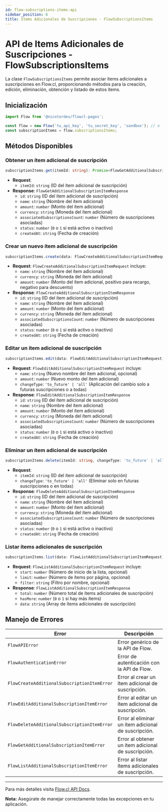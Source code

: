 ```yaml
---
id: flow-subscriptions-items-api
sidebar_position: 6
title: Items Adicionales de Suscripciones - FlowSubscriptionsItems
---
```


# API de Items Adicionales de Suscripciones - FlowSubscriptionsItems

La clase `FlowSubscriptionsItems` permite asociar ítems adicionales a suscripciones en Flow.cl, proporcionando métodos para la creación, edición, eliminación, obtención y listado de estos ítems.

## Inicialización

```typescript
import Flow from '@nicotordev/flowcl-pagos';

const flow = new Flow('tu_api_key', 'tu_secret_key', 'sandbox'); // o 'production'
const subscriptionItems = flow.subscriptionsItems;
```

## Métodos Disponibles

### Obtener un ítem adicional de suscripción

```typescript
subscriptionItems.get(itemId: string): Promise<FlowGetAdditionalSubscriptionItemResponse>
```

- **Request**: 
  - `itemId`: `string` (ID del ítem adicional de suscripción)
- **Response**: `FlowGetAdditionalSubscriptionItemResponse`
  - `id`: `string` (ID del ítem adicional de suscripción)
  - `name`: `string` (Nombre del ítem adicional)
  - `amount`: `number` (Monto del ítem adicional)
  - `currency`: `string` (Moneda del ítem adicional)
  - `associatedSubscriptionsCount`: `number` (Número de suscripciones asociadas)
  - `status`: `number` (`0` o `1` si está activo o inactivo)
  - `createdAt`: `string` (Fecha de creación)

### Crear un nuevo ítem adicional de suscripción

```typescript
subscriptionItems.create(data: FlowCreateAdditionalSubscriptionItemRequest): Promise<FlowCreateAdditionalSubscriptionItemResponse>
```

- **Request**: `FlowCreateAdditionalSubscriptionItemRequest` incluye:
  - `name`: `string` (Nombre del ítem adicional)
  - `currency`: `string` (Moneda del ítem adicional)
  - `amount`: `number` (Monto del ítem adicional, positivo para recargo, negativo para descuento)
- **Response**: `FlowCreateAdditionalSubscriptionItemResponse`
  - `id`: `string` (ID del ítem adicional de suscripción)
  - `name`: `string` (Nombre del ítem adicional)
  - `amount`: `number` (Monto del ítem adicional)
  - `currency`: `string` (Moneda del ítem adicional)
  - `associatedSubscriptionsCount`: `number` (Número de suscripciones asociadas)
  - `status`: `number` (`0` o `1` si está activo o inactivo)
  - `createdAt`: `string` (Fecha de creación)

### Editar un ítem adicional de suscripción

```typescript
subscriptionItems.edit(data: FlowEditAdditionalSubscriptionItemRequest): Promise<FlowEditAdditionalSubscriptionItemResponse>
```

- **Request**: `FlowEditAdditionalSubscriptionItemRequest` incluye:
  - `name`: `string` (Nuevo nombre del ítem adicional, opcional)
  - `amount`: `number` (Nuevo monto del ítem adicional)
  - `changeType`: `'to_future' | 'all'` (Aplicación del cambio solo a futuras suscripciones o a todas)
- **Response**: `FlowEditAdditionalSubscriptionItemResponse`
  - `id`: `string` (ID del ítem adicional de suscripción)
  - `name`: `string` (Nombre del ítem adicional)
  - `amount`: `number` (Monto del ítem adicional)
  - `currency`: `string` (Moneda del ítem adicional)
  - `associatedSubscriptionsCount`: `number` (Número de suscripciones asociadas)
  - `status`: `number` (`0` o `1` si está activo o inactivo)
  - `createdAt`: `string` (Fecha de creación)
### Eliminar un ítem adicional de suscripción

```typescript
subscriptionItems.delete(itemId: string, changeType: 'to_future' | 'all'): Promise<FlowDeleteAdditionalSubscriptionItemResponse>
```

- **Request**:
  - `itemId`: `string` (ID del ítem adicional de suscripción)
  - `changeType`: `'to_future' | 'all'` (Eliminar solo en futuras suscripciones o en todas)
- **Response**: `FlowDeleteAdditionalSubscriptionItemResponse`
  - `id`: `string` (ID del ítem adicional de suscripción)
  - `name`: `string` (Nombre del ítem adicional)
  - `amount`: `number` (Monto del ítem adicional)
  - `currency`: `string` (Moneda del ítem adicional)
  - `associatedSubscriptionsCount`: `number` (Número de suscripciones asociadas)
  - `status`: `number` (`0` o `1` si está activo o inactivo)
  - `createdAt`: `string` (Fecha de creación)
### Listar ítems adicionales de suscripción

```typescript
subscriptionItems.list(data: FlowListAdditionalSubscriptionItemRequest): Promise<FlowListAdditionalSubscriptionItemResponse>
```

- **Request**: `FlowListAdditionalSubscriptionItemRequest` incluye:
  - `start`: `number` (Número de inicio de la lista, opcional)
  - `limit`: `number` (Número de ítems por página, opcional)
  - `filter`: `string` (Filtro por nombre, opcional)
- **Response**: `FlowListAdditionalSubscriptionItemResponse`
  - `total`: `number` (Número total de ítems adicionales de suscripción)
  - `hasMore`: `number` (`0` o `1` si hay más ítems)
  - `data`: `string` (Array de ítems adicionales de suscripción)
## Manejo de Errores

| Error                                        | Descripción                                        |
|---------------------------------------------|----------------------------------------------------|
| `FlowAPIError`                               | Error genérico de la API de Flow.                  |
| `FlowAuthenticationError`                    | Error de autenticación con la API de Flow.         |
| `FlowCreateAdditionalSubscriptionItemError`  | Error al crear un ítem adicional de suscripción.   |
| `FlowEditAdditionalSubscriptionItemError`    | Error al editar un ítem adicional de suscripción.  |
| `FlowDeleteAdditionalSubscriptionItemError`  | Error al eliminar un ítem adicional de suscripción.|
| `FlowGetAdditionalSubscriptionItemError`     | Error al obtener un ítem adicional de suscripción. |
| `FlowListAdditionalSubscriptionItemError`    | Error al listar ítems adicionales de suscripción.  |

---

Para más detalles visita [Flow.cl API Docs](https://www.flow.cl/docs/api.html#tag/subscription_items).

**Nota:** Asegúrate de manejar correctamente todas las excepciones en tu aplicación.